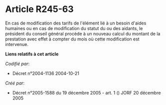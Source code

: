 # Article R245-63

En cas de modification des tarifs de l'élément lié à un besoin d'aides humaines ou en cas de modification du statut du ou des
aidants, le président du conseil général procède à un nouveau calcul du montant de la prestation avec effet à compter du mois
où cette modification est intervenue.

**Liens relatifs à cet article**

_Codifié par_:

  - Décret n°2004-1136 2004-10-21

_Créé par_:

  - Décret n°2005-1588 du 19 décembre 2005 - art. 1 () JORF 20 décembre 2005
